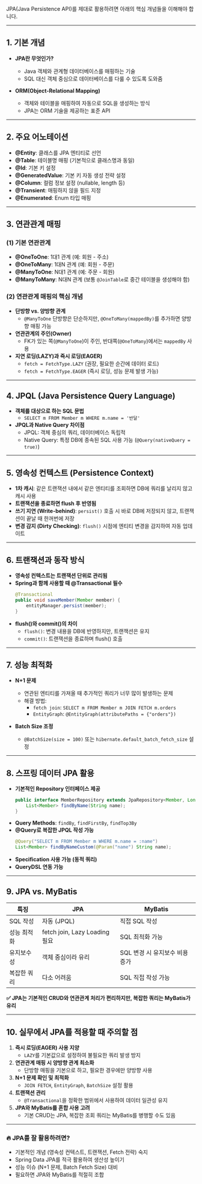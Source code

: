 JPA(Java Persistence API)를 제대로 활용하려면 아래의 핵심 개념들을 이해해야 합니다.

---

## **1. 기본 개념**
- **JPA란 무엇인가?**  
  - Java 객체와 관계형 데이터베이스를 매핑하는 기술
  - SQL 대신 객체 중심으로 데이터베이스를 다룰 수 있도록 도와줌

- **ORM(Object-Relational Mapping)**
  - 객체와 테이블을 매핑하여 자동으로 SQL을 생성하는 방식
  - JPA는 ORM 기술을 제공하는 표준 API

---

## **2. 주요 어노테이션**
- **@Entity**: 클래스를 JPA 엔티티로 선언  
- **@Table**: 테이블명 매핑 (기본적으로 클래스명과 동일)  
- **@Id**: 기본 키 설정  
- **@GeneratedValue**: 기본 키 자동 생성 전략 설정  
- **@Column**: 컬럼 정보 설정 (nullable, length 등)  
- **@Transient**: 매핑하지 않을 필드 지정  
- **@Enumerated**: Enum 타입 매핑  

---

## **3. 연관관계 매핑**
### **(1) 기본 연관관계**
- **@OneToOne**: 1대1 관계 (예: 회원 - 주소)  
- **@OneToMany**: 1대N 관계 (예: 회원 - 주문)  
- **@ManyToOne**: N대1 관계 (예: 주문 - 회원)  
- **@ManyToMany**: N대N 관계 (보통 `@JoinTable`로 중간 테이블을 생성해야 함)

### **(2) 연관관계 매핑의 핵심 개념**
- **단방향 vs. 양방향 관계**  
  - `@ManyToOne` 단방향은 단순하지만, `@OneToMany(mappedBy)`를 추가하면 양방향 매핑 가능  
- **연관관계의 주인(Owner)**  
  - FK가 있는 쪽(`@ManyToOne`)이 주인, 반대쪽(`@OneToMany`)에서는 `mappedBy` 사용  
- **지연 로딩(LAZY)과 즉시 로딩(EAGER)**  
  - `fetch = FetchType.LAZY` (권장, 필요한 순간에 데이터 로드)  
  - `fetch = FetchType.EAGER` (즉시 로딩, 성능 문제 발생 가능)  

---

## **4. JPQL (Java Persistence Query Language)**
- **객체를 대상으로 하는 SQL 문법**  
  - `SELECT m FROM Member m WHERE m.name = '반달'`
- **JPQL과 Native Query 차이점**  
  - JPQL: 객체 중심의 쿼리, 데이터베이스 독립적  
  - Native Query: 특정 DB에 종속된 SQL 사용 가능 (`@Query(nativeQuery = true)`)  

---

## **5. 영속성 컨텍스트 (Persistence Context)**
- **1차 캐시**: 같은 트랜잭션 내에서 같은 엔티티를 조회하면 DB에 쿼리를 날리지 않고 캐시 사용  
- **트랜잭션을 종료하면 flush 후 반영됨**  
- **쓰기 지연 (Write-behind)**: `persist()` 호출 시 바로 DB에 저장되지 않고, 트랜잭션이 끝날 때 한꺼번에 저장  
- **변경 감지 (Dirty Checking)**: `flush()` 시점에 엔티티 변경을 감지하여 자동 업데이트  

---

## **6. 트랜잭션과 동작 방식**
- **영속성 컨텍스트는 트랜잭션 단위로 관리됨**  
- **Spring과 함께 사용할 때 @Transactional 필수**  
  ```java
  @Transactional
  public void saveMember(Member member) {
      entityManager.persist(member);
  }
  ```
- **flush()와 commit()의 차이**  
  - `flush()`: 변경 내용을 DB에 반영하지만, 트랜잭션은 유지  
  - `commit()`: 트랜잭션을 종료하며 flush() 호출  

---

## **7. 성능 최적화**
- **N+1 문제**
  - 연관된 엔티티를 가져올 때 추가적인 쿼리가 너무 많이 발생하는 문제
  - 해결 방법:
    - `fetch join`: `SELECT m FROM Member m JOIN FETCH m.orders`
    - `EntityGraph`: `@EntityGraph(attributePaths = {"orders"})`
  
- **Batch Size 조정**
  - `@BatchSize(size = 100)` 또는 `hibernate.default_batch_fetch_size` 설정  

---

## **8. 스프링 데이터 JPA 활용**
- **기본적인 Repository 인터페이스 제공**
  ```java
  public interface MemberRepository extends JpaRepository<Member, Long> {
      List<Member> findByName(String name);
  }
  ```
- **Query Methods**: `findBy`, `findFirstBy`, `findTop3By`  
- **@Query로 복잡한 JPQL 작성 가능**  
  ```java
  @Query("SELECT m FROM Member m WHERE m.name = :name")
  List<Member> findByNameCustom(@Param("name") String name);
  ```
- **Specification 사용 가능 (동적 쿼리)**  
- **QueryDSL 연동 가능**  

---

## **9. JPA vs. MyBatis**
| 특징 | JPA | MyBatis |
|------|----|------|
| SQL 작성 | 자동 (JPQL) | 직접 SQL 작성 |
| 성능 최적화 | fetch join, Lazy Loading 필요 | SQL 최적화 가능 |
| 유지보수성 | 객체 중심이라 유리 | SQL 변경 시 유지보수 비용 증가 |
| 복잡한 쿼리 | 다소 어려움 | SQL 직접 작성 가능 |

**✅ JPA는 기본적인 CRUD와 연관관계 처리가 편리하지만, 복잡한 쿼리는 MyBatis가 유리**  

---

## **10. 실무에서 JPA를 적용할 때 주의할 점**
1. **즉시 로딩(EAGER) 사용 지양**
   - `LAZY`를 기본값으로 설정하여 불필요한 쿼리 발생 방지
2. **연관관계 매핑 시 양방향 관계 최소화**
   - 단방향 매핑을 기본으로 하고, 필요한 경우에만 양방향 사용
3. **N+1 문제 확인 및 최적화**
   - `JOIN FETCH`, `EntityGraph`, `BatchSize` 설정 활용
4. **트랜잭션 관리**
   - `@Transactional`을 정확한 범위에서 사용하여 데이터 일관성 유지
5. **JPA와 MyBatis를 혼합 사용 고려**
   - 기본 CRUD는 JPA, 복잡한 조회 쿼리는 MyBatis를 병행할 수도 있음

---

### **🔥 JPA를 잘 활용하려면?**
- 기본적인 개념 (영속성 컨텍스트, 트랜잭션, Fetch 전략) 숙지  
- Spring Data JPA를 적극 활용하여 생산성 높이기  
- 성능 이슈 (N+1 문제, Batch Fetch Size) 대비  
- 필요하면 JPA와 MyBatis를 적절히 조합  

